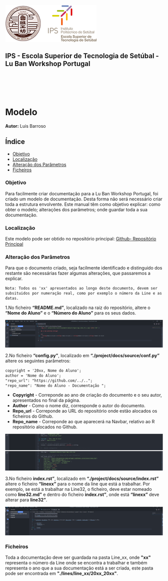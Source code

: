![Logos](../../equipments/manuais/logos/Logo_Luban_IPS_2.png)

<div><h2>IPS - Escola Superior de Tecnologia de Setúbal - Lu Ban Workshop Portugal<div></h2>
<br></br>
<br></br>

# Modelo

**Autor:** Luis Barroso

## Índice
- [Objetivo](#objetivo)
- [Localização](#Localização)
- [Alteração dos Parâmetros](#Alteração-dos-Parâmetros)	
- [Ficheiros](#Ficheiros)

### Objetivo

Para facilmente criar documentação para a Lu Ban Workshop Portugal, foi criado um modelo de documentação. Desta forma não será necessário criar toda a estrutura envolvente. Este manual têm como objetivo explicar: como obter o modelo; alterações dos parâmetros; onde guardar toda a sua documentação.

### Localização

Este modelo pode ser obtido no repositório principal: [Github- Repositório Principal](https://github.com/luismbarroso/Documentacao-LuBan-Portugal/tree/main/modelo)

### Alteração dos Parâmetros

Para que o documento criado, seja facilmente identificado e distinguido dos restante são necessárias fazer algumas alterações, que passaremos a explicar.

    Nota: Todos os 'xx' apresentados ao longo deste documento, devem ser subsituidos por numeração real, como por exemplo o número da Line e as datas.

1.No ficheiro **“README.md”**, localizado na raiz do repositório, altere o **“Nome do Aluno”** e o **“Número do Aluno”** para os seus dados.

![](./imagens/modelo_documentacao/1.PNG)

2.No ficheiro **“config.py”**, localizado em **“./project/docs/source/conf.py”** altere os seguintes parâmetros:

    copyright = '20xx, Nome do Aluno';
    author = 'Nome do Aluno';
    "repo_url": "https://github.com/../..";
    "repo_name": "Nome do Aluno - Documentação ";

- **Copyright** - Correponde ao ano de criação do documento e o seu autor, apresentados no final da página.
- **Author** - Como o nome diz, corresponde o autor do documento.
- **Repo_url** - Correponde ao URL do repositório onde estão alocados os ficheiros do Github.
- **Repo_name** - Correponde ao que aparecerá na Navbar, relativo ao R repositório alocados no Github.

![](./imagens/modelo_documentacao/2.PNG)
![](./imagens/modelo_documentacao/3.PNG)

3.No ficheiro **index.rst”**, localizado em **“./project/docs/source/index.rst”** altere o ficheiro **“linexx”** para o nome da line que está a trabalhar. Por exemplo, se está a trabalhar na Line32, o ficheiro, deve estar nomeado como **line32.md”** e dentro do ficheiro **index.rst”**, onde está **“linexx”** deve alterar para **line32”**.

![](./imagens/modelo_documentacao/4.PNG)

### Ficheiros

Toda a documentação deve ser guardada na pasta Line_xx, onde **"xx"** representa o número da Line onde se encontra a trabalhar e também representa o ano que a sua documentação está a ser criada, este pasta pode ser encontrada em **"./lines/line_xx/20xx_20xx"**.